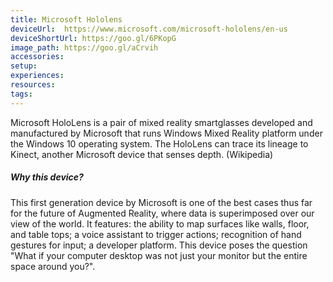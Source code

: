```yaml
---
title: Microsoft Hololens
deviceUrl: 	https://www.microsoft.com/microsoft-hololens/en-us
deviceShortUrl:	https://goo.gl/6PKopG
image_path:	https://goo.gl/aCrvih
accessories:
setup:
experiences:
resources:
tags:
---
```


Microsoft HoloLens is a pair of mixed reality smartglasses developed and manufactured by Microsoft that runs Windows Mixed Reality platform under the Windows 10 operating system. The HoloLens can trace its lineage to Kinect, another Microsoft device that senses depth. (Wikipedia)

##### Why this device?
This first generation device by Microsoft is one of the best cases thus far for the future of Augmented Reality, where data is superimposed over our view of the world. It features: the ability to map surfaces like walls, floor, and table tops; a voice assistant to trigger actions; recognition of hand gestures for input; a  developer platform. This device poses the question "What if your computer desktop was not just your monitor but the entire space around you?".  